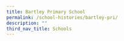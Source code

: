 ```yaml
---
title: Bartley Primary School
permalink: /school-histories/bartley-pri/
description: ""
third_nav_title: Schools
---
```



